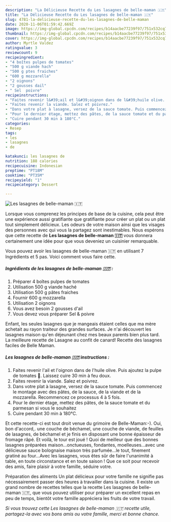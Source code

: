 ```yaml
---
description: "La Délicieuse Recette du Les lasagnes de belle-maman 🇮🇹"
title: "La Délicieuse Recette du Les lasagnes de belle-maman 🇮🇹"
slug: 4781-la-delicieuse-recette-du-les-lasagnes-de-belle-maman
date: 2020-11-06T01:59:42.669Z
image: https://img-global.cpcdn.com/recipes/b14aacbe77239f97/751x532cq70/les-lasagnes-de-belle-maman-🇮🇹-photo-principale-de-la-recette.jpg
thumbnail: https://img-global.cpcdn.com/recipes/b14aacbe77239f97/751x532cq70/les-lasagnes-de-belle-maman-🇮🇹-photo-principale-de-la-recette.jpg
cover: https://img-global.cpcdn.com/recipes/b14aacbe77239f97/751x532cq70/les-lasagnes-de-belle-maman-🇮🇹-photo-principale-de-la-recette.jpg
author: Myrtle Valdez
ratingvalue: 3
reviewcount: 9
recipeingredient:
- "4 boîtes pulpes de tomates"
- "500 g viande hach"
- "500 g ptes fraiches"
- "600 g mozzarella"
- "2 oignons"
- "2 gousses dail"
- " Sel  poivre"
recipeinstructions:
- "Faites revenir l&#39;ail et l&#39;oignon dans de l&#39;huile olive. Puis ajoutez la pulpe de tomates 🍅. Laissez cuire 30 min à feu doux."
- "Faites revenir la viande. Salez et poivrez."
- "Dans votre plat à lasagne, versez de la sauce tomate. Puis commencez le montage avec des pâtes, de la sauce, de la viande et de la mozzarella. Recommencez ce processus 4 à 5 fois."
- "Pour le dernier étage, mettez des pâtes, de la sauce tomate et du parmesan si vous le souhaitez"
- "Cuire pendant 30 min à 180°C."
categories:
- Resep
tags:
- les
- lasagnes
- de

katakunci: les lasagnes de 
nutrition: 188 calories
recipecuisine: Indonesian
preptime: "PT18M"
cooktime: "PT35M"
recipeyield: "1"
recipecategory: Dessert

---
```



![Les lasagnes de belle-maman 🇮🇹](https://img-global.cpcdn.com/recipes/b14aacbe77239f97/751x532cq70/les-lasagnes-de-belle-maman-🇮🇹-photo-principale-de-la-recette.jpg)

Lorsque vous comprenez les principes de base de la cuisine, cela peut être une expérience aussi gratifiante que gratifiante pour créer un plat ou un plat tout simplement délicieux. Les odeurs de votre maison ainsi que les visages des personnes avec qui vous la partagez sont inestimables. Nous espérons que cette recette de <strong> Les lasagnes de belle-maman 🇮🇹 </strong> vous donnera certainement une idée pour que vous deveniez un cuisinier remarquable.

<!--inarticleads1-->

Vous pouvez avoir les lasagnes de belle-maman 🇮🇹 en utilisant 7 Ingrédients et 5 pas. Voici comment vous faire cette.

##### Ingrédients de les lasagnes de belle-maman 🇮🇹 :

1. Préparer 4 boîtes pulpes de tomates
1. Utilisation 500 g viande haché
1. Utilisation 500 g pâtes fraiches
1. Fournir 600 g mozzarella
1. Utilisation 2 oignons
1. Vous avez besoin 2 gousses d&#39;ail
1. Vous devez vous préparer  Sel &amp; poivre


Enfant, les seules lasagnes que je mangeais étaient celles que ma mère achetait au rayon traiteur des grandes surfaces. Je n&#39;ai découvert les lasagnes maison qu&#39;en déjeunant chez mes beaux parents bien plus tard. La meilleure recette de Lasagne au confit de canard! Recette des lasagnes faciles de Belle Maman. 

<!--inarticleads2-->

##### Les lasagnes de belle-maman 🇮🇹 instructions :

1. Faites revenir l&#39;ail et l&#39;oignon dans de l&#39;huile olive. Puis ajoutez la pulpe de tomates 🍅. Laissez cuire 30 min à feu doux.
1. Faites revenir la viande. Salez et poivrez.
1. Dans votre plat à lasagne, versez de la sauce tomate. Puis commencez le montage avec des pâtes, de la sauce, de la viande et de la mozzarella. Recommencez ce processus 4 à 5 fois.
1. Pour le dernier étage, mettez des pâtes, de la sauce tomate et du parmesan si vous le souhaitez
1. Cuire pendant 30 min à 180°C.


Et cette recette-ci est tout droit venue du grimoire de Belle-Maman:-). Oui, bon d&#39;accord,. une couche de béchamel, une couche de viande, de feuilles de lasagnes, de béchamel et je finis en disposant une bonne épaisseur de fromage râpé. Et voilà, le tour est joué ! Quoi de meilleur que des bonnes lasagnes préparées maison…onctueuses, fondantes, moelleuses…avec une délicieuse sauce bolognaise maison très parfumée…le tout, finement gratiné au four…Avec les lasagnes, vous êtes sûr de faire l&#39;unanimité à table, en toute circonstance et en toute saison ! Que ce soit pour recevoir des amis, faire plaisir à votre famille, séduire votre. 

<!--inarticleads1-->

<p>
Préparation des aliments Un plat délicieux pour votre famille ne signifie pas nécessairement passer des heures à travailler dans la cuisine. Il existe un grand nombre de recettes telles que la recette Les lasagnes de belle-maman 🇮🇹, que vous pouvez utiliser pour préparer un excellent repas en peu de temps, bientôt votre famille appréciera les fruits de votre travail.
</p>

<p>
<i>Si vous trouvez cette Les lasagnes de belle-maman 🇮🇹 recette utile, partagez-la avec vos bons amis ou votre famille, merci et bonne chance.</i>
</p>
